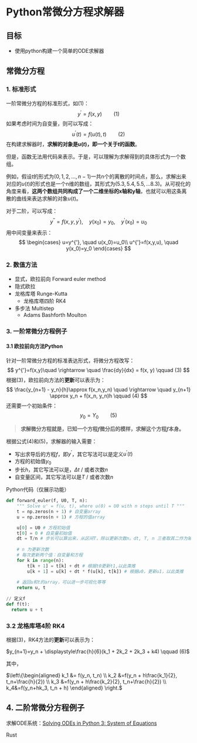 # Python常微分方程求解器

## 目标

- 使用python构建一个简单的ODE求解器

## 常微分方程

### 1. 标准形式

一阶常微分方程的标准形式，如$(1)$：
$$
y^{'}=f(x,y) \qquad (1)
$$
如果考虑时间为自变量，则可以写成：
$$
u^{'}(t) = f(u(t),t) \qquad (2)
$$
在构建求解器时，**求解的对象是$u(t)$，即一个关于$t$的函数**。

但是，函数无法用代码来表示。于是，可以理解为求解得到的具体形式为一个数组。

例如，假设$t$的形式为$(0,1,2,...,n-1)$一共n个的离散的时间点，那么，求解出来对应的$u(t)$的形式也是一个n维的数组，其形式为$(5.3, 5.4, 5.5,...8.3)$。从可视化的角度来看，**这两个数组共同构成了一个二维坐标的x轴和y轴**，也就可以用这条离散的曲线来表达求解的对象$u(t$)。

对于二阶，可以写成：
$$
y^{''}=f(x,y,y^{'}), \quad y(x_0)=y_0, \quad y^{'}(x_0)=u_0
$$
用中间变量来表示：
$$
\begin{cases}
u=y^{'}, \quad u(x_0)=u_0\\
u^{'}=f(x,y,u), \quad y(x_0)=y_0
\end{cases}
$$


### 2. 数值方法

- 显式，欧拉前向 Forward euler method
- 隐式欧拉
- 龙格库塔 Runge-Kutta
  - 龙格库塔四阶 RK4
- 多步法 Multistep
  - Adams Bashforth Moulton


### 3. 一阶常微分方程例子

#### 3.1 欧拉前向方法Python

针对一阶常微分方程的标准表达形式，将微分方程改写：
$$
y^{'}=f(x,y)\quad \rightarrow \quad \frac{dy}{dx} = f(x, y) \qquad (3)
$$
根据$(3)$，欧拉前向方法的**更新**可以表示为：
$$
\frac{y_{n+1} - y_n}{h}\approx f(x_n,y_n) \quad \rightarrow \quad y_{n+1} \approx y_n + f(x_n, y_n)h \qquad (4)
$$
还需要一个初始条件：
$$
y_0 = Y_0 \qquad (5)
$$

> **求解微分方程就是，已知一个方程$f$微分后的模样，求解这个方程$f$本身。**

根据公式$(4)$和(5)，求解器的输入需要：

- 写出求导后的方程$f$，即$y^{'}$，其它写法可以是定义$u^{'}(t)$
- 方程的初始值$y_0$
- 步长$h$，其它写法可以是，$\Delta t$ / 或者次数$n$
- 自变量区间，其它写法可以是$T$ / 或者次数$n$

Python代码（仅展示功能）

```python
def forward_euler(f, U0, T, n):
    """ Solve u' = f(u, t), where u(0) = U0 with n steps until T """
    t = np.zeros(n + 1) # 自变量array
    u = np.zeros(n + 1) # 方程的值array

    u[0] = U0 # 方程初始值
    t[0] = 0 # 自变量初始值
    dt = T/n # 步长可以算出来，从区间T，除以更新次数n。dt, T, n 三者取其二作为输入即可。
    
    # n 为更新次数
    # 每次更新两个值：自变量和方程
    for k in range(n):
        t[k + 1] = t[k] + dt # 根据t0更新t1,以此类推
        u[k + 1] = u[k] + dt * f(u[k], t[k]) # 根据u0，更新u1，以此类推
        
    # 返回u和t的array，可以进一步可视化等等
    return u, t
  
// 定义f
def f(t):
  return u + t
```



### 3.2 龙格库塔4阶 RK4

根据$(3)$，RK4方法的**更新**可以表示为：

$y_{n+1}=y_n + \displaystyle\frac{h}{6}(k_1 + 2k_2 + 2k_3 + k4) \qquad (6)$

其中，

$\left\{\begin{aligned} k_1 &= f(y_n, t_n) \\
k_2 &=f(y_n + h\frac{k_1}{2}, t_n+\frac{h}{2}) \\
k_3 &=f(y_n + h\frac{k_2}{2}, t_n+\frac{h}{2}) \\
k_4&=f(y_n+hk_3, t_n + h)
\end{aligned}
\right.$

## 4. 二阶常微分方程例子

求解ODE系统：[Solving ODEs in Python 3: System of Equations](https://www.youtube.com/watch?v=ycxg3snaJZE)

Rust